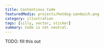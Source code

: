 ```yaml
---
title: Contentious Code
featuredMedia: projects/hotdog-sandwich.png
category: illustration
tags: [silly, vector, sticker]
summary: Code is not neutral.
---
```


TODO: fill this out
